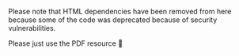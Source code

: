 Please note that HTML dependencies have been removed from here because some of the code was deprecated because of security vulnerabilities.

Please just use the PDF resource 🙂
